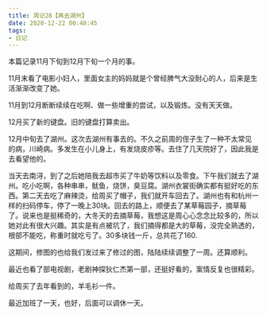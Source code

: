 ```yaml
---
title: 周记28【再去湖州】
date: 2020-12-22 00:48:45
tags:
- 日记
---
```


本篇记录11月下旬到12月下旬一个月的事。

11月末看了电影小妇人，里面女主的妈妈就是个曾经脾气大没耐心的人，后来是生活渐渐改变了她。

11月到12月断断续续在吃啊、做一些增重的尝试，以及锻炼。没有天天做。

12月买了新的键盘。旧的键盘打算卖出。

12月中旬去了湖州。这次去湖州有事去的。不久之前周的侄子生了一种不太常见的病，川崎病。多发生在小儿身上，有发烧皮疹等。去住了几天院好了，因此我是去看望他的。

当天去南浔，到了之后她陪我去超市买了牛奶等饮料以及零食。下午我们就去了湖州。吃小吃啊，各种串串，鱿鱼，烧饼，臭豆腐。湖州衣裳街确实都有挺好吃的东西。第二天去吃了麻辣烫，给周买了帽子，我们就开车回去了。湖州也有和杭州一样的扫码停车，停了一晚上30块。回去的路上，顺便去了某草莓园子，摘草莓了。说来也是挺稀奇的，大冬天的去摘草莓，我想这是周心心念念比较多的，所以她对此有很大兴趣。其实是有点被坑了，我们摘得都是大的草莓，没完全熟透的，根部不能吃，称重时就吃亏了。30多块钱一斤，总共花了160.

这期间，修图的也给我们发过来了修过的图，陆陆续续调整了一周。还算顺利。

最近也看了部电视剧，老剧神探狄仁杰第一部，还挺好看的，案情反复也很精彩。

给周买了去年看到的，羊毛衫一件。

最近加班了一天，也好，后面可以调休一天。
